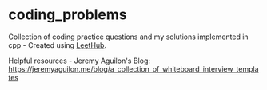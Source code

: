 # coding_problems
Collection of coding practice questions and my solutions implemented in cpp - Created using [LeetHub](https://github.com/QasimWani/LeetHub).

Helpful resources - 
Jeremy Aguilon's Blog: https://jeremyaguilon.me/blog/a_collection_of_whiteboard_interview_templates

